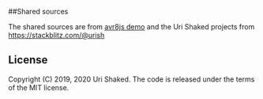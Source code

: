 ##Shared sources

The shared sources are from [avr8js demo](https://github.com/wokwi/avr8js/tree/master/demo/src)
and the Uri Shaked projects from https://stackblitz.com/@urish

## License

Copyright (C) 2019, 2020 Uri Shaked. The code is released under the terms of the MIT license.
